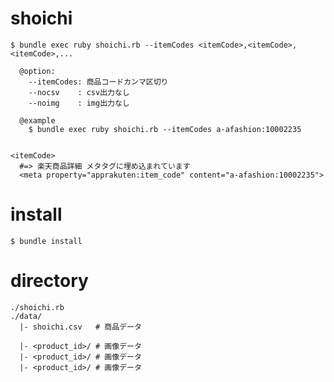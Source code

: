 # shoichi

    
    $ bundle exec ruby shoichi.rb --itemCodes <itemCode>,<itemCode>,<itemCode>,...

      @option:
        --itemCodes: 商品コードカンマ区切り
        --nocsv    : csv出力なし
        --noimg    : img出力なし

      @example
        $ bundle exec ruby shoichi.rb --itemCodes a-afashion:10002235


    <itemCode>
      #=> 楽天商品詳細 メタタグに埋め込まれています
      <meta property="apprakuten:item_code" content="a-afashion:10002235">
    

# install

    $ bundle install


# directory

    ./shoichi.rb
    ./data/
      |- shoichi.csv   # 商品データ

      |- <product_id>/ # 画像データ
      |- <product_id>/ # 画像データ
      |- <product_id>/ # 画像データ

